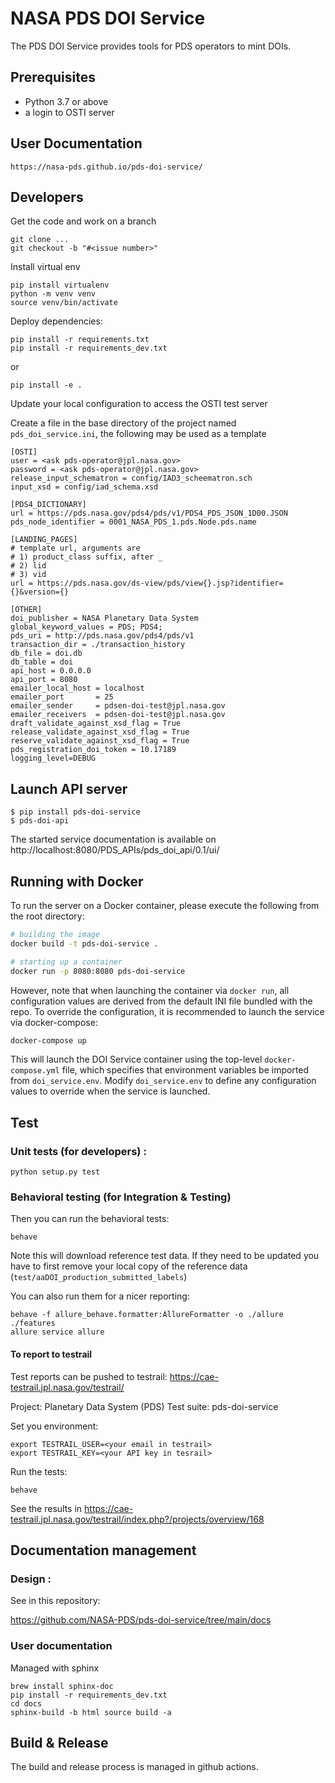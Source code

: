 # NASA PDS DOI Service

The PDS DOI Service provides tools for PDS operators to mint DOIs.

## Prerequisites

- Python 3.7 or above
- a login to OSTI server

## User Documentation 

    https://nasa-pds.github.io/pds-doi-service/ 

## Developers

Get the code and work on a branch

    git clone ...
    git checkout -b "#<issue number>"
    

Install virtual env

    pip install virtualenv
    python -m venv venv
    source venv/bin/activate
    

Deploy dependencies:

    pip install -r requirements.txt
    pip install -r requirements_dev.txt
    
or
    
    pip install -e .
    

Update your local configuration to access the OSTI test server

Create a file in the base directory of the project named `pds_doi_service.ini`,
the following may be used as a template

    [OSTI]
    user = <ask pds-operator@jpl.nasa.gov>
    password = <ask pds-operator@jpl.nasa.gov>
    release_input_schematron = config/IAD3_scheematron.sch
    input_xsd = config/iad_schema.xsd
    
    [PDS4_DICTIONARY]
    url = https://pds.nasa.gov/pds4/pds/v1/PDS4_PDS_JSON_1D00.JSON
    pds_node_identifier = 0001_NASA_PDS_1.pds.Node.pds.name
    
    [LANDING_PAGES]
    # template url, arguments are
    # 1) product_class suffix, after _
    # 2) lid
    # 3) vid
    url = https://pds.nasa.gov/ds-view/pds/view{}.jsp?identifier={}&version={}
    
    [OTHER]
    doi_publisher = NASA Planetary Data System
    global_keyword_values = PDS; PDS4;
    pds_uri = http://pds.nasa.gov/pds4/pds/v1
    transaction_dir = ./transaction_history
    db_file = doi.db
    db_table = doi
    api_host = 0.0.0.0
    api_port = 8080
    emailer_local_host = localhost
    emailer_port       = 25
    emailer_sender     = pdsen-doi-test@jpl.nasa.gov
    emailer_receivers  = pdsen-doi-test@jpl.nasa.gov
    draft_validate_against_xsd_flag = True
    release_validate_against_xsd_flag = True
    reserve_validate_against_xsd_flag = True
    pds_registration_doi_token = 10.17189
    logging_level=DEBUG

    
## Launch API server

    $ pip install pds-doi-service
    $ pds-doi-api
    
The started service documentation is available on http://localhost:8080/PDS_APIs/pds_doi_api/0.1/ui/

## Running with Docker

To run the server on a Docker container, please execute the following from the root directory:

```bash
# building the image
docker build -t pds-doi-service .

# starting up a container
docker run -p 8080:8080 pds-doi-service
```

However, note that when launching the container via `docker run`, all configuration values are
derived from the default INI file bundled with the repo. To override the configuration, it
is recommended to launch the service via docker-compose:

```bash
docker-compose up
```

This will launch the DOI Service container using the top-level `docker-compose.yml` file, which
specifies that environment variables be imported from `doi_service.env`. Modify `doi_service.env`
to define any configuration values to override when the service is launched.

## Test 

### Unit tests (for developers) :

    python setup.py test

### Behavioral testing (for Integration & Testing)

Then you can run the behavioral tests:

    behave

Note this will download reference test data. If they need to be updated you have to first remove your local copy of the reference data (`test/aaDOI_production_submitted_labels`)

You can also run them for a nicer reporting:

    behave -f allure_behave.formatter:AllureFormatter -o ./allure ./features 
    allure service allure
    
#### To report to testrail

Test reports can be pushed to testrail: https://cae-testrail.jpl.nasa.gov/testrail/

Project: Planetary Data System (PDS)
Test suite: pds-doi-service

Set you environment:

    export TESTRAIL_USER=<your email in testrail>
    export TESTRAIL_KEY=<your API key in tesrail>
    
Run the tests:

    behave
    
See the results in https://cae-testrail.jpl.nasa.gov/testrail/index.php?/projects/overview/168
    
## Documentation management

### Design :

See in this repository:

https://github.com/NASA-PDS/pds-doi-service/tree/main/docs

### User documentation

Managed with sphinx

    brew install sphinx-doc
    pip install -r requirements_dev.txt
    cd docs
    sphinx-build -b html source build -a 

## Build & Release

The build and release process is managed in github actions.
